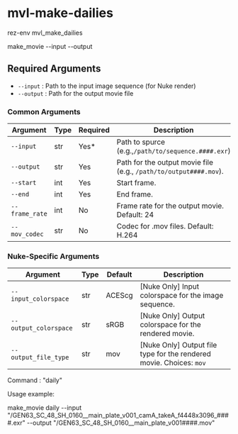 ﻿# mvl-make-dailies

rez-env mvl_make_dailies

make_movie <command> --input <sourcefile> --output <destfile>

## Required Arguments

- `--input` : Path to the input image sequence (for Nuke render)
- `--output` : Path for the output movie file


### Common Arguments 
| Argument         | Type    | Required | Description                                                        |
|------------------|---------|----------|--------------------------------------------------------------------|
| `--input`        | str     | Yes*     | Path to spurce  (e.g.,`/path/to/sequence.####.exr`)                |
| `--output`       | str     | Yes      | Path for the output movie file (e.g., `/path/to/output####.mov`).      |
| `--start`        | int     | Yes      | Start frame.                                                       |
| `--end`          | int     | Yes      | End frame.                                                         |
| `--frame_rate`   | int     | No       | Frame rate for the output movie. Default: 24                       |
| `--mov_codec`    | str     | No       | Codec for .mov files. Default: H.264                               |


### Nuke-Specific Arguments

| Argument             | Type   | Default | Description                                      |
|----------------------|--------|---------|--------------------------------------------------|
| `--input_colorspace` | str    | ACEScg  | [Nuke Only] Input colorspace for the image sequence. |
| `--output_colorspace`| str    | sRGB    | [Nuke Only] Output colorspace for the rendered movie. |
| `--output_file_type` | str    | mov     | [Nuke Only] Output file type for the rendered movie. Choices: `mov` |


Command : "daily"

Usage example:

make_movie daily --input "<sourcedir>/GEN63_SC_48_SH_0160__main_plate_v001_camA_takeA_f4448x3096_####.exr" --output "<destdir>/GEN63_SC_48_SH_0160__main_plate_v001####.mov"
